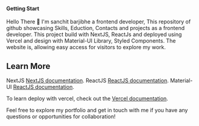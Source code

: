 #### Getting Start

Hello There 👋 I'm sanchit barjibhe a frontend developer, This repository of github showcasing Skills, Eduction, Contacts and projects as a frontend developer. This project build with NextJS, ReactJs and deployed using Vercel and design with Material-UI Library, Styled Components. The website is, allowing easy access for visitors to explore my work.


## Learn More

NextJS [NextJS documentation](https://nextjs.org/).
ReactJS [ReactJS documentation](https://react.dev/).
Material-UI [ReactJS documentation](https://react.dev/).


To learn deploy with vercel, check out the [Vercel documentation](https://vercel.com/).


Feel free to explore my portfolio and get in touch with me if you have any questions or opportunities for collaboration!